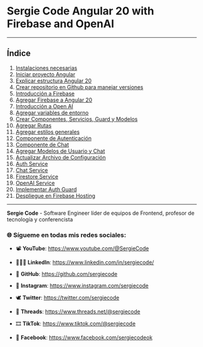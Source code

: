 # Sergie Code Angular 20 with Firebase and OpenAI 

---

## Índice
1. [Instalaciones necesarias](clases/instalaciones-necesarias.md)
2. [Iniciar proyecto Angular](clases/iniciar-proyecto-angular20.md)
3. [Explicar estructura Angular 20](clases/explicar-estructura-angular20.md)
4. [Crear repositorio en Github para manejar versiones](clases/crear-repo-github.md)
5. [Introducción a Firebase](clases/introduccion-a-firebase.md)
6. [Agregar Firebase a Angular 20](clases/agregar-firebase-angular-20.md)
7. [Introducción a Open AI](clases/introduccion-a-open-ai-api.md)
8. [Agregar variables de entorno](clases/agregar-variables-de-entorno.md)
9. [Crear Componentes, Servicios, Guard y Modelos](clases/generar-componentes-y-otros.md)
10. [Agregar Rutas](clases/agregar-rutas.md)
11. [Agregar estilos generales](clases/agregar-estilos-generales.md)
12. [Componente de Autenticación](clases/componente-auth.md)
13. [Componente de Chat](clases/componente-chat.md)
14. [Agregar Modelos de Usuario y Chat](clases/agregar-modelos.md)
15. [Actualizar Archivo de Configuración](clases/actualizar-archivo-configuracion.md)
16. [Auth Service](clases/auth-service.md)
17. [Chat Service](clases/chat-service.md)
18. [Firestore Service](clases/firestore-service.md)
19. [OpenAI Service](clases/openai-service.md)
20. [Implementar Auth Guard](clases/implementar-auth-guard.md)
21. [Despliegue en Firebase Hosting](clases/despliegue-firebase-hosting.md)

---

**Sergie Code** - Software Engineer líder de equipos de Frontend, profesor de tecnología y conferencista

### 🌐 Sígueme en todas mis redes sociales:

- 📽️ **YouTube**: https://www.youtube.com/@SergieCode
- 🧑🏼‍💼 **LinkedIn**: https://www.linkedin.com/in/sergiecode/
- 🐙 **GitHub**: https://github.com/sergiecode  
- 📸 **Instagram**: https://www.instagram.com/sergiecode
- 🕊️ **Twitter**: https://twitter.com/sergiecode
- 🧵 **Threads**: https://www.threads.net/@sergiecode
- 🎞️ **TikTok**: https://www.tiktok.com/@sergiecode

- 👤 **Facebook**: https://www.facebook.com/sergiecodeok

